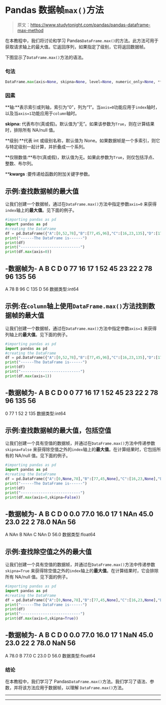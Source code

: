 # Pandas 数据帧`max()`方法

> 原文：<https://www.studytonight.com/pandas/pandas-dataframe-max-method>

在本教程中，我们将讨论和学习 Pandas`DataFrame.max()`的方法。此方法可用于获取请求轴上的最大值。它返回序列，如果指定了级别，它将返回数据帧。

下图显示了`DataFrame.max()`方法的语法。

### 句法

```py
DataFrame.max(axis=None, skipna=None, level=None, numeric_only=None, **kwargs)
```

### 因素

**轴:**表示索引或列轴，索引为“0”，列为“1”。当`axis=0`功能应用于`index`轴时，以及当`axis=1`功能应用于`column`轴时。

**skipna:** 代表布尔(真或假)。默认值为“无”。如果该参数为`True`，则在计算结果时，排除所有 NA/null 值。

**级别:**代表 int 或级别名称，默认值为 None。如果数据帧是一个多索引，则它与特定级别一起计算，并折叠成一个系列。

**仅限数值:**布尔(真或假)，默认值为无。如果此参数为`True`，则仅包括浮点、整数、布尔列。

****kwargs** :要传递给函数的附加关键字参数。

## 示例:查找数据帧的最大值

让我们创建一个数据帧，通过在`DataFrame.max()`方法中指定参数`axis=0` 来获得`index`轴上的**最大值**。见下面的例子。

```py
#importing pandas as pd
import pandas as pd
#creating the DataFrame
df = pd.DataFrame({"A":[0,52,78],"B":[77,45,96],"C":[16,23,135],"D":[17, 22, 56]}) 
print("------The DataFrame is------")
print(df)
print("---------------------------")
print(df.max(axis=0))
```

-数据帧为-
A B C D
0 77 16 17
1 52 45 23 22
2 78 96 135 56
-
A 78
B 96
C 135
D 56
数据类型:int64

## 示例:在`column`轴上使用`DataFrame.max()`方法找到数据帧的最大值

让我们创建一个数据帧，通过在`DataFrame.max()`方法中指定参数`axis=1` 来获得列轴上的**最大值**。见下面的例子。

```py
#importing pandas as pd
import pandas as pd
#creating the DataFrame
df = pd.DataFrame({"A":[0,52,78],"B":[77,45,96],"C":[16,23,135],"D":[17, 22, 56]}) 
print("------The DataFrame is------")
print(df)
print("---------------------------")
print(df.max(axis=1))
```

-数据帧为-
A B C D
0 0 77 16 17
1 52 45 23 22
2 78 96 135 56
-
0 77
1 52
2 135
数据类型:int64

## 示例:查找数据帧的最大值，包括空值

让我们创建一个具有空值的数据帧，并通过在`DataFrame.max()`方法中传递参数`skipna=False` 来获得除空值之外的`index`轴上的**最大值**。在计算结果时，它包括所有的 NA/null 值。见下面的例子。

```py
#importing pandas as pd
import pandas as pd
#creating the DataFrame
df = pd.DataFrame({"A":[0,None,78],"B":[77,45,None],"C":[16,23,None],"D":[17, 22, 56]}) 
print("------The DataFrame is------")
print(df)
print("---------------------------")
print(df.max(axis=0,skipna=False))
```

-数据帧为-
A B C D
0 0.0 77.0 16.0 17
1 NAn 45.0 23.0 22
2 78.0 NAn 56
-
A NAn
B NAn
C NAn
D 56.0
数据类型:float64

## 示例:查找除空值之外的最大值

让我们创建一个具有空值的数据帧，并通过在`DataFrame.max()`方法中传递参数`skipna=True` 来获得除空值之外的`index`轴上的**最大值**。在计算结果时，它会排除所有 NA/null 值。见下面的例子。

```py
#importing pandas as pd
import pandas as pd
#creating the DataFrame
df = pd.DataFrame({"A":[0,None,78],"B":[77,45,None],"C":[16,23,None],"D":[17, 22, 56]}) 
print("------The DataFrame is------")
print(df)
print("---------------------------")
print(df.max(axis=0,skipna=True))
```

-数据帧为-
A B C D
0 0.0 77.0 16.0 17
1 NaN 45.0 23.0 22
2 78.0 NaN 56
-
A 78.0
B 77.0
C 23.0
D 56.0
数据类型:float64

### 结论

在本教程中，我们学习了 Pandas`DataFrame.max()`方法。我们学习了语法、参数，并将该方法应用于数据帧，以理解 `DataFrame.max()`方法。

* * *

* * *
